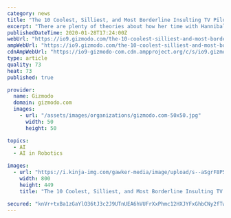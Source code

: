 ```yaml
---
category: news
title: "The 10 Coolest, Silliest, and Most Borderline Insulting TV Pilots of 2020"
excerpt: "There are plenty of theories about how her time with Hannibal impacted her, including one that insists she was being mind-controlled to become a government assassin ... better known as that show starring Karl Urban about robot cops that was pretty good except when it was awful. This could end up being something interesting, or it could turn ..."
publishedDateTime: 2020-01-28T17:24:00Z
webUrl: "https://io9.gizmodo.com/the-10-coolest-silliest-and-most-borderline-insulting-1841305564"
ampWebUrl: "https://io9.gizmodo.com/the-10-coolest-silliest-and-most-borderline-insulting-1841305564/amp"
cdnAmpWebUrl: "https://io9-gizmodo-com.cdn.ampproject.org/c/s/io9.gizmodo.com/the-10-coolest-silliest-and-most-borderline-insulting-1841305564/amp"
type: article
quality: 73
heat: 73
published: true

provider:
  name: Gizmodo
  domain: gizmodo.com
  images:
    - url: "/assets/images/organizations/gizmodo.com-50x50.jpg"
      width: 50
      height: 50

topics:
  - AI
  - AI in Robotics

images:
  - url: "https://i.kinja-img.com/gawker-media/image/upload/s--aSgrF8P5--/c_scale,f_auto,fl_progressive,q_80,w_800/civehnkykwkfwklensxt.jpg"
    width: 800
    height: 449
    title: "The 10 Coolest, Silliest, and Most Borderline Insulting TV Pilots of 2020"

secured: "knVr+txBa1zGaYlO36tJ3c2J9UTnUEA6hVUFrXxPhmc12HXJYFxGhbCNy2fTwtKV1kp5zyL+dGwvXUhO0senAyr0cqSCHSlXz7wFOzev1nwXvZENk+v7VEkEeY5uA5JyVTLqN0MJZ2XmT8vhde0mdHZlOFzYD71LKdgZSDgRv6M4vScphoNTIBr5d+Tg4RWmOg2FzG4xxOpxQFzte9QqTveuG/jrfune+nuVKPofME9QQPkx7T5bw/b+Bviw0dKXuG+nw2aJ2y2XqZhE2JAy8XC6oiuHEQ4g4D4o3U2n3QsTYWTORgEnF45kdbYTkcNU;pLK/CLl+hdGGVtPrH4vh5A=="
---
```


